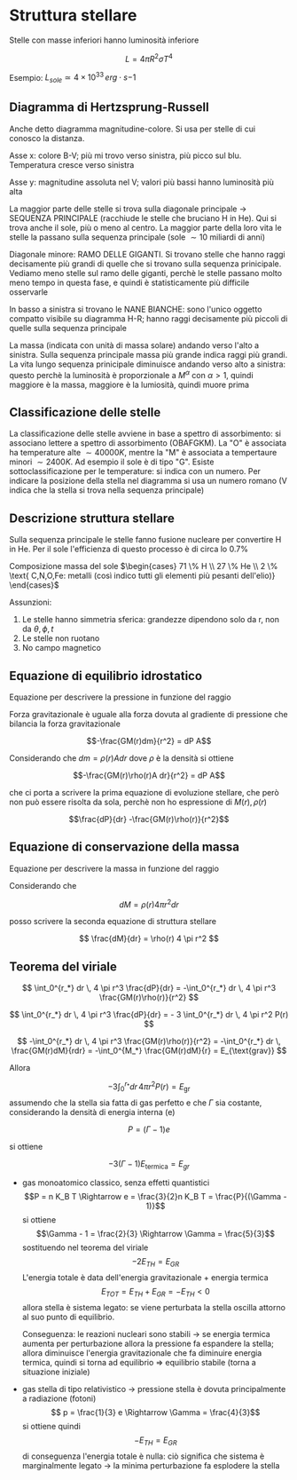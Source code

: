 # Struttura stellare

Stelle con masse inferiori hanno luminosità inferiore

$$ L = 4 \pi R^2 \sigma T^4 $$

Esempio: $L_{sole} \simeq 4 \times 10^33 \, erg \cdot s{-1}$

## Diagramma di Hertzsprung-Russell

Anche detto diagramma magnitudine-colore. Si usa per stelle di cui conosco la distanza. 

Asse x: colore B-V; più mi trovo verso sinistra, più picco sul blu. Temperatura cresce verso sinistra 

Asse y: magnitudine assoluta nel V; valori più bassi hanno luminosità più alta 

La maggior parte delle stelle si trova sulla diagonale principale $\rightarrow$ SEQUENZA PRINCIPALE (racchiude le stelle che bruciano H in He). Qui si trova anche il sole, più o meno al centro. La maggior parte della loro vita le stelle la passano sulla sequenza principale (sole $\sim 10$ miliardi di anni) 

Diagonale minore: RAMO DELLE GIGANTI. Si trovano stelle che hanno raggi decisamente più grandi di quelle che si trovano sulla sequenza prinicipale. Vediamo meno stelle sul ramo delle giganti, perchè le stelle passano molto meno tempo in questa fase, e quindi è statisticamente più difficile osservarle 

In basso a sinistra si trovano le NANE BIANCHE: sono l'unico oggetto compatto visibile su diagramma H-R; hanno raggi decisamente più piccoli di quelle sulla sequenza principale 

La massa (indicata con unità di massa solare) andando verso l'alto a sinistra. Sulla sequenza principale massa più grande indica raggi più grandi. La vita lungo sequenza prinicipale diminuisce andando verso alto a sinistra: questo perchè la luminosità è proporzionale a $M^\alpha$ con $\alpha>1$, quindi maggiore è la massa, maggiore è la lumiosità, quindi muore prima

## Classificazione delle stelle

La classificazione delle stelle avviene in base a spettro di assorbimento: si associano lettere a spettro di assorbimento (OBAFGKM). La "O" è associata ha temperature alte $\sim 40000 K$, mentre la "M" è associata a tempertaure minori $\sim 2400 K$. Ad esempio il sole è di tipo "G". Esiste sottoclassificazione per le temperature: si indica con un numero. Per indicare la posizione della stella nel diagramma si usa un numero romano (V indica che la stella si trova nella sequenza principale)

## Descrizione struttura stellare

Sulla sequenza principale le stelle fanno fusione nucleare per convertire H in He. Per il sole l'efficienza di questo processo è di circa lo $0.7\%$ 

Composizione massa del sole 
$\begin{cases}
    71 \% H \\
    27 \% He \\
    2 \% \text{ C,N,O,Fe: metalli (così indico tutti gli elementi più pesanti dell'elio)}
\end{cases}$ 

Assunzioni:
1. Le stelle hanno simmetria sferica: grandezze dipendono solo da r, non da $\theta,\phi,t$
1. Le stelle non ruotano
1. No campo magnetico

## Equazione di equilibrio idrostatico

Equazione per descrivere la pressione in funzione del raggio 

Forza gravitazionale è uguale alla forza dovuta al gradiente di pressione che bilancia la forza gravitazionale

$$-\frac{GM(r)dm}{r^2} = dP A$$

Considerando che $dm = \rho(r)A dr$ dove $\rho$ è la densità si ottiene

$$-\frac{GM(r)\rho(r)A dr}{r^2} = dP A$$

che ci porta a scrivere la prima equazione di evoluzione stellare, che però non può essere risolta da sola, perchè non ho espressione di $M(r), \rho(r)$

$$\frac{dP}{dr} -\frac{GM(r)\rho(r)}{r^2}$$


## Equazione di conservazione della massa

Equazione per descrivere la massa in funzione del raggio 

Considerando che 

$$dM = \rho(r) 4 \pi r^2 dr$$

posso scrivere la seconda equazione di struttura stellare

$$ \frac{dM}{dr} = \rho(r) 4 \pi r^2 $$

## Teorema del viriale

$$ \int_0^{r_*} dr \, 4 \pi r^3 \frac{dP}{dr} = -\int_0^{r_*} dr \, 4 \pi r^3 \frac{GM(r)\rho(r)}{r^2} $$

$$ \int_0^{r_*} dr \, 4 \pi r^3 \frac{dP}{dr} = - 3 \int_0^{r_*} dr \, 4 \pi r^2 P(r) $$

$$ -\int_0^{r_*} dr \, 4 \pi r^3 \frac{GM(r)\rho(r)}{r^2} = -\int_0^{r_*} dr \, \frac{GM(r)dM}{rdr} = -\int_0^{M_*} \frac{GM(r)dM}{r} = E_{\text{grav}} $$

Allora 

$$- 3 \int_0^{r_*} dr \, 4 \pi r^2 P(r) = E_{\text{gr}}$$
assumendo che la stella sia fatta di gas perfetto e che $\Gamma$ sia costante, considerando la densità di energia interna (e)

$$P = (\Gamma - 1)e$$

si ottiene 

$$-3 (\Gamma - 1) E_{\text{termica}} = E_{gr}$$

- gas monoatomico classico, senza effetti quantistici
    $$P = n K_B T \Rightarrow e = \frac{3}{2}n K_B T = \frac{P}{(\Gamma - 1)}$$
    si ottiene
    $$\Gamma - 1 = \frac{2}{3} \Rightarrow \Gamma = \frac{5}{3}$$
    sostituendo nel teorema del viriale
    $$-2 E_{TH} = E_{GR}$$
    L'energia totale è data dell'energia gravitazionale + energia termica
    $$E_{TOT} = E_{TH} + E_{GR} = -E_{TH} < 0$$
    allora stella è sistema legato: se viene perturbata la stella oscilla attorno al suo punto di equilibrio. 

    Conseguenza: le reazioni nucleari sono stabili $\rightarrow$ se energia termica aumenta per perturbazione allora la pressione fa espandere la stella; allora diminuisce l'energia gravitazionale che fa diminuire energia termica, quindi si torna ad equilibrio $\Rightarrow$ equilibrio stabile (torna a situazione iniziale)
- gas stella di tipo relativistico $\rightarrow$ pressione stella è dovuta principalmente a radiazione (fotoni)
    $$ p = \frac{1}{3} e \Rightarrow \Gamma = \frac{4}{3}$$
    si ottiene quindi 
    $$-E_{TH} = E_{GR}$$
    di conseguenza l'energia totale è nulla: ciò significa che sistema è marginalmente legato $\rightarrow$ la minima perturbazione fa esplodere la stella
